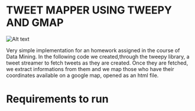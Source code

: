 # TWEET MAPPER USING TWEEPY AND GMAP
![Alt text](https://i.gyazo.com/d289e4e19bbff108dc0921a951492239.png)

Very simple implementation for an homework assigned in the course of Data Mining. In the following code we created,through the tweepy library, a tweet streamer to fetch tweets as they are created. Once they are fetched, we extract informations from them and we map those who have their coordinates available on a google map, opened as an html file. 
 
 # Requirements to run
 
